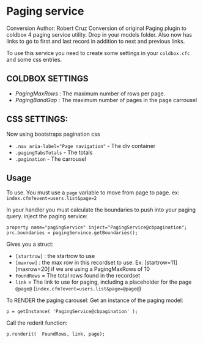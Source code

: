 ﻿# Paging service

Conversion Author:  Robert Cruz
Conversion of original Paging plugin to coldbox 4 paging service utility.  Drop in your models folder.
Also now has links to go to first and last record in addition to next and previous links.

To use this service you need to create some settings in your `coldbox.cfc` and some
css entries.

## COLDBOX SETTINGS
- *PagingMaxRows* : The maximum number of rows per page.
- *PagingBandGap* : The maximum number of pages in the page carrousel

## CSS SETTINGS:
Now using bootstraps pagination css
- `.nav aria-label="Page navigation"` - The div container
- `.pagingTabsTotals` - The totals
- `.pagination` - The carrousel

## Usage

To use. You must use a `page` variable to move from page to page.
ex: `index.cfm?event=users.list&page=2`

In your handler you must calculate the boundaries to push into your paging query.
inject the paging service:

```
property name="pagingService" inject="PagingService@cbpagination";
prc.boundaries = pagingServince.getBoundaries();
```

Gives you a struct:
- `[startrow]` : the startrow to use
- `[maxrow]` : the max row in this recordset to use. Ex: [startrow=11][maxrow=20] if we are using a PagingMaxRows of 10
- `FoundRows` = The total rows found in the recordset
- `link` = The link to use for paging, including a placeholder for the page `@page@` (`index.cfm?event=users.list&page=@page@`)

To RENDER the paging carousel:
Get an instance of the paging model:  

```
p = getInstance( 'PagingService@cbpagination' );
```

Call the rederit function: 

```
p.renderit(  FoundRows, link, page);
```
